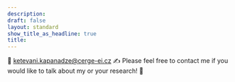 ```yaml
---
description: 
draft: false
layout: standard
show_title_as_headline: true
title: 
---
```



💬 [ketevani.kapanadze@cerge-ei.cz]()
 ✍️ Please feel free to contact me if you would like to talk about my or your research! 🙂


